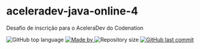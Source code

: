 # aceleradev-java-online-4
Desafio de inscrição para o AceleraDev do Codenation

 <img alt="GitHub top language" src="https://img.shields.io/github/languages/top/my-study-area/aceleradev-java-online-4">
<a href="https://github.com/adrianoavelino">
    <img alt="Made by" src="https://img.shields.io/badge/made%20by-adriano%20avelino-gree">
</a>
<img alt="Repository size" src="https://img.shields.io/github/repo-size/my-study-area/aceleradev-java-online-4">
<a href="https://github.com/EliasGcf/readme-template/commits/master">
<img alt="GitHub last commit" src="https://img.shields.io/github/last-commit/my-study-area/aceleradev-java-online-4">
</a>
